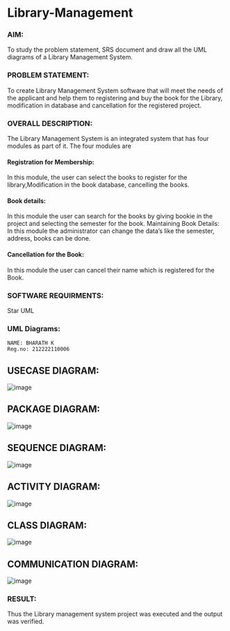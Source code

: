 # Library-Management
### AIM:
To study the problem statement, SRS document and draw all the UML diagrams of a Library Management System.
### PROBLEM STATEMENT:
To create Library Management System software that will meet the needs of the applicant
and help them to registering and buy the book for the Library, modification in database and
cancellation for the registered project.
### OVERALL DESCRIPTION:
The Library Management System is an integrated system that has four modules as part of
it. The four modules are
#### Registration for Membership:
In this module, the user can select the books to register for the library,Modification in the book
database, cancelling the books.
#### Book details:
In this module the user can search for the books by giving bookie in the project and selecting
the semester for the book.
Maintaining Book Details:
In this module the administrator can change the data’s like the semester, address, books can be
done.
#### Cancellation for the Book:
In this module the user can cancel their name which is registered for the Book.
### SOFTWARE REQUIRMENTS:
Star UML
### UML Diagrams:
```
NAME: BHARATH K
Reg.no: 212222110006
```
## USECASE DIAGRAM:
![image](https://github.com/BharathCSEIOT/Library-Management/assets/122793480/5db9de62-db68-4c97-be9b-8d5e3049c6cd)
## PACKAGE DIAGRAM:
![image](https://github.com/BharathCSEIOT/Library-Management/assets/122793480/8e8049b8-87c8-4406-9c92-0e7a51d1cf98)
## SEQUENCE DIAGRAM:
![image](https://github.com/BharathCSEIOT/Library-Management/assets/122793480/ea3f7fec-f45b-43f5-a14f-b6c0cc034260)
## ACTIVITY DIAGRAM:
![image](https://github.com/BharathCSEIOT/Library-Management/assets/122793480/0b67cdd1-af4f-46a4-924a-d277ce984007)
## CLASS DIAGRAM:
![image](https://github.com/BharathCSEIOT/Library-Management/assets/122793480/ea2763b8-6474-433b-8da6-751762b96ccd)
## COMMUNICATION DIAGRAM:
![image](https://github.com/BharathCSEIOT/Library-Management/assets/122793480/44ebb24c-4cb6-44e6-bea3-ce2890a129f9)

### RESULT:
Thus the Library management system project was executed and the output was verified.

